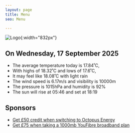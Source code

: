 ```yaml
---
layout: page
title: Menu
seo: Menu

---
```


![Logo](/images/logo.jpg){:width="832px"}

<!-- weather_marker starts -->
## On Wednesday, 17 September 2025

- The average temperature today is 17.84˚C,
- With highs of 18.32˚C and lows of 17.6˚C,
- It may feel like 18.08˚C with light rain
- The wind speed is 6.17m/s and visibility is 10000m
- The pressure is 1015hPa and humidity is 92%
- The sun will rise at 05:46 and set at 18:19

<!-- weather_marker ends -->

## Sponsors

- [Get £50 credit when switching to Octopus Energy](https://bit.ly/3oD1nnS)
- [Get £75 when taking a 1000mb YouFibre broadband plan](https://aklam.io/91zWhU?)
